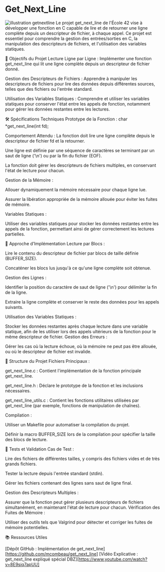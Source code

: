 # Get_Next_Line
![illustration getnextline]()
Le projet get_next_line de l'École 42 vise à développer une fonction en C capable de lire et de retourner une ligne complète depuis un descripteur de fichier, à chaque appel. Ce projet est essentiel pour comprendre la gestion des entrées/sorties en C, la manipulation des descripteurs de fichiers, et l'utilisation des variables statiques.

🎯 Objectifs du Projet
Lecture Ligne par Ligne : Implémenter une fonction get_next_line qui lit une ligne complète depuis un descripteur de fichier donné.

Gestion des Descripteurs de Fichiers : Apprendre à manipuler les descripteurs de fichiers pour lire des données depuis différentes sources, telles que des fichiers ou l'entrée standard.

Utilisation des Variables Statiques : Comprendre et utiliser les variables statiques pour conserver l'état entre les appels de fonction, notamment pour gérer les données restantes entre les lectures.

🛠️ Spécifications Techniques
Prototype de la Fonction :
char *get_next_line(int fd);

Comportement Attendu :
La fonction doit lire une ligne complète depuis le descripteur de fichier fd et la retourner.

Une ligne est définie par une séquence de caractères se terminant par un saut de ligne ('\n') ou par la fin du fichier (EOF).

La fonction doit gérer les descripteurs de fichiers multiples, en conservant l'état de lecture pour chacun.

Gestion de la Mémoire :

Allouer dynamiquement la mémoire nécessaire pour chaque ligne lue.

Assurer la libération appropriée de la mémoire allouée pour éviter les fuites de mémoire.

Variables Statiques :

Utiliser des variables statiques pour stocker les données restantes entre les appels de la fonction, permettant ainsi de gérer correctement les lectures partielles.

🔧 Approche d'Implémentation
Lecture par Blocs :

Lire le contenu du descripteur de fichier par blocs de taille définie (BUFFER_SIZE).

Concaténer les blocs lus jusqu'à ce qu'une ligne complète soit obtenue.

Gestion des Lignes :

Identifier la position du caractère de saut de ligne ('\n') pour délimiter la fin de la ligne.

Extraire la ligne complète et conserver le reste des données pour les appels suivants.

Utilisation des Variables Statiques :

Stocker les données restantes après chaque lecture dans une variable statique, afin de les utiliser lors des appels ultérieurs de la fonction pour le même descripteur de fichier.
Gestion des Erreurs :

Gérer les cas où la lecture échoue, où la mémoire ne peut pas être allouée, ou où le descripteur de fichier est invalide.

📂 Structure du Projet
Fichiers Principaux :

get_next_line.c : Contient l'implémentation de la fonction principale get_next_line.

get_next_line.h : Déclare le prototype de la fonction et les inclusions nécessaires.

get_next_line_utils.c : Contient les fonctions utilitaires utilisées par get_next_line (par exemple, fonctions de manipulation de chaînes).

Compilation :

Utiliser un Makefile pour automatiser la compilation du projet.

Définir la macro BUFFER_SIZE lors de la compilation pour spécifier la taille des blocs de lecture.

🧪 Tests et Validation
Cas de Test :

Lire des fichiers de différentes tailles, y compris des fichiers vides et de très grands fichiers.

Tester la lecture depuis l'entrée standard (stdin).

Gérer les fichiers contenant des lignes sans saut de ligne final.

Gestion des Descripteurs Multiples :

Assurer que la fonction peut gérer plusieurs descripteurs de fichiers simultanément, en maintenant l'état de lecture pour chacun.
Vérification des Fuites de Mémoire :

Utiliser des outils tels que Valgrind pour détecter et corriger les fuites de mémoire potentielles.

📚 Ressources Utiles

[Dépôt GitHub : Implémentation de get_next_line][https://github.com/mcombeau/get_next_line]
[Vidéo Explicative : get_next_line expliqué spécial DBZ][https://www.youtube.com/watch?v=8E9siq7apUU]